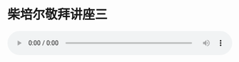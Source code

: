 # 柴培尔敬拜讲座三

<audio style="width: 100%;" preload="false" controls controlslist="nodownload"><source src="//cdn.wechat.edu.pl/audio/mp3/old/12327.mp3" type="audio/mpeg">Your browser does not support the audio element.</audio>


